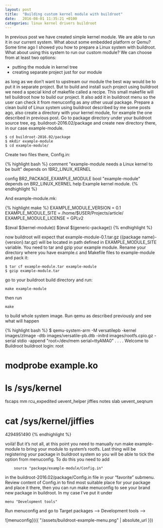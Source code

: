 ```yaml
---
layout: post
title:  "Building custom kernel module with buildroot"
date:   2016-08-01 11:35:21 +0100
categories: linux kernel drivers buildroot
---
```


In previous post we have created simple kernel module. We are able to run it in our current system. What about
some embedded platform or Qemu? Some time ago I showed you how to prepare a Linux system with buildroot. What
about using this system to run our custom module? We can choose from at least two options:

* putting the module in kernel tree
* creating separate project just for our module

as long as we don’t want to upstream our module the best way would be to put it in separate project. But to
build and install such project using buildroot we need a special kind of makefile called a recipe. This small
makefile will tell buildroot how to build our project. It also add it in buildroot menu so the user can check
it from menuconfig as any other usual package. Prepare a clean build of Linux system using buildroot described
by me some posts ago, also create a directory with your kernel module, for example the one described in
previous post. Go to package directory under your buildroot source tree, eg. buildroot-2016.02/package and
create new directory there, in our case example-module.

	$ cd buildroot-2016.02/package
	$ mkdir example-module
	$ cd example-module/

Create two files there, Config.in:

{% highlight bash %}
comment "example-module needs a Linux kernel to be built"
	depends on !BR2_LINUX_KERNEL

config BR2_PACKAGE_EXAMPLE_MODULE
	bool "example-module"
	depends on BR2_LINUX_KERNEL
	help
		Example kernel module.
{% endhighlight %}

And example-module.mk:

{% highlight make %}
EXAMPLE_MODULE_VERSION = 0.1
EXAMPLE_MODULE_SITE = /home/$USER/Projects/article/
EXAMPLE_MODULE_LICENSE = GPLv2

$(eval $(kernel-module))
$(eval $(generic-package))
{% endhighlight %}

now buildroot will expect that example-module-0.1.tar.gz ({package name}-{version}.tar.gz) will be located in
path defined in EXAMPLE_MODULE_SITE variable. You need to tar and gzip your example module. Rename your
directory where you have example.c and Makefile files to example-module and pack it:

	$ tar cf example-module.tar example-module
	$ gzip example-module.tar

go to your buildroot build directory and run:

	make example-module

then run

	make

to build whole system image. Run qemu as described previously and see what will happen

{% highlight bash %}
$ qemu-system-arm -M versatilepb -kernel images/zImage -dtb images/versatile-pb.dtb -initrd images/rootfs.cpio.gz -serial stdio -append "root=/dev/mem serial=ttyAMA0"
.
.
.
.
Welcome to Buildroot
buildroot login: root
# modprobe example.ko
# ls /sys/kernel
fscaps         mm             rcu_expedited  uevent_helper
jiffies        notes          slab           uevent_seqnum
# cat /sys/kernel/jiffies
4294951490
{% endhighlight %}

voilà! But it’s not all, at this point you need to manually run make example-module to bring your module to
system’s rootfs. Last thing will be registering your package in buildroot system so you will be able to tick
the option from menuconfig. To do this you need to add 

		source "package/example-module/Config.in"

in the buildroot-2016.02/package/Config.in file in your “favorite” submenu. Review content of Config.in to
find most suitable place for your package and place it there, then you can run make menuconfig to see your
brand new package in buildroot. In my case I’ve put it under

	menu "Development tools"

Run menuconfig and go to Target packages —> Development tools —>

![menuconfig]({{ "/assets/buildroot-example-menu.png" | absolute_url }})
